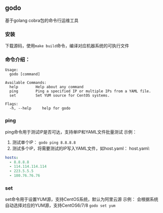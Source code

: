 ## godo
基于golang cobra包的命令行运维工具

### 安装
下载源码，使用`make build`命令，编译对应机器系统的可执行文件

### 命令介绍：
```shell
Usage:
  godo [command]

Available Commands:
  help        Help about any command
  ping        Ping a specified IP or multiple IPs from a YAML file.
  set         Set YUM source for CentOS systems.

Flags:
  -h, --help     help for godo
```

### ping
ping命令用于测试IP是否可达，支持单IP和YAML文件批量测试
示例：
1. 测试单个IP：
`godo ping 8.8.8.8`
2. 测试多个IP，将需要测试的IP写入YAML文件，如host.yaml：
host.yaml:
```yaml
hosts:
  - 8.8.8.8
  - 114.114.114.114
  - 223.5.5.5
  - 180.76.76.76
```

### set
set命令用于设置YUM源，支持CentOS系统，默认为阿里云源
示例：
会根据系统自动选择对应的YUM源，支持CentOS6/7/8
`godo set yum`
